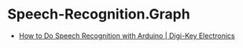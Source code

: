 # Speech-Recognition.Graph
- [How to Do Speech Recognition with Arduino | Digi-Key Electronics](https://youtu.be/fRSVQ4Fkwjc)
